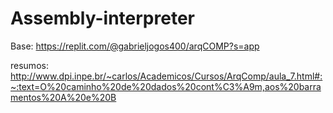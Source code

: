 # Assembly-interpreter

Base: https://replit.com/@gabrieljogos400/arqCOMP?s=app

resumos: http://www.dpi.inpe.br/~carlos/Academicos/Cursos/ArqComp/aula_7.html#:~:text=O%20caminho%20de%20dados%20cont%C3%A9m,aos%20barramentos%20A%20e%20B

